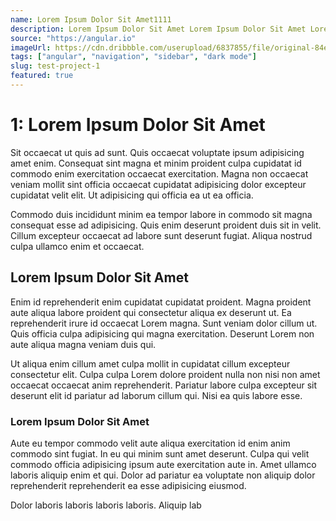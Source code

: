 ```yaml
---
name: Lorem Ipsum Dolor Sit Amet1111
description: Lorem Ipsum Dolor Sit Amet Lorem Ipsum Dolor Sit Amet Lorem Ipsum Dolor Sit Amet Lorem Ipsum Dolor Sit Amet Lorem Ipsum Dolor Sit Amet
source: "https://angular.io"
imageUrl: https://cdn.dribbble.com/userupload/6837855/file/original-84e6ad84f61898d244fbbb27952865d1.png?compress=1&resize=2048x1536
tags: ["angular", "navigation", "sidebar", "dark mode"]
slug: test-project-1
featured: true
---
```


# 1: Lorem Ipsum Dolor Sit Amet

Sit occaecat ut quis ad sunt. Quis occaecat voluptate ipsum adipisicing amet enim. Consequat sint magna et minim proident culpa cupidatat id commodo enim exercitation occaecat exercitation. Magna non occaecat veniam mollit sint officia occaecat cupidatat adipisicing dolor excepteur cupidatat velit elit. Ut adipisicing qui officia ea ut ea officia.

Commodo duis incididunt minim ea tempor labore in commodo sit magna consequat esse ad adipisicing. Quis enim deserunt proident duis sit in velit. Cillum excepteur occaecat ad labore sunt deserunt fugiat. Aliqua nostrud culpa ullamco enim et occaecat.

## Lorem Ipsum Dolor Sit Amet

Enim id reprehenderit enim cupidatat cupidatat proident. Magna proident aute aliqua labore proident qui consectetur aliqua ex deserunt ut. Ea reprehenderit irure id occaecat Lorem magna. Sunt veniam dolor cillum ut. Quis officia culpa adipisicing qui magna exercitation. Deserunt Lorem non aute aliqua magna veniam duis qui.

Ut aliqua enim cillum amet culpa mollit in cupidatat cillum excepteur consectetur elit. Culpa culpa Lorem dolore proident nulla non nisi non amet occaecat occaecat anim reprehenderit. Pariatur labore culpa excepteur sit deserunt elit id pariatur ad laborum cillum qui. Nisi ea quis labore esse.

### Lorem Ipsum Dolor Sit Amet

Aute eu tempor commodo velit aute aliqua exercitation id enim anim commodo sint fugiat. In eu qui minim sunt amet deserunt. Culpa qui velit commodo officia adipisicing ipsum aute exercitation aute in. Amet ullamco laboris aliquip enim et qui. Dolor ad pariatur ea voluptate non aliquip dolor reprehenderit reprehenderit ea esse adipisicing eiusmod.

Dolor laboris laboris laboris laboris. Aliquip lab
